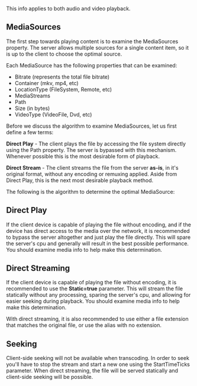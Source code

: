 This info applies to both audio and video playback.

## MediaSources
The first step towards playing content is to examine the MediaSources property. The server allows multiple sources for a single content item, so it is up to the client to choose the optimal source. 

Each MediaSource has the following properties that can be examined:

* Bitrate (represents the total file bitrate)
* Container (mkv, mp4, etc)
* LocationType (FileSystem, Remote, etc)
* MediaStreams
* Path
* Size (in bytes)
* VideoType (VideoFile, Dvd, etc)

Before we discuss the algorithm to examine MediaSources, let us first define a few terms:

**Direct Play** - The client plays the file by accessing the file system directly using the Path property. The server is bypassed with this mechanism. Whenever possible this is the most desirable form of playback.

**Direct Stream** - The client streams the file from the server **as-is**, in it's original format, without any encoding or remuxing applied. Aside from Direct Play, this is the next most desirable playback method.

The following is the algorithm to determine the optimal MediaSource:

## Direct Play
If the client device is capable of playing the file without encoding, and if the device has direct access to the media over the network, it is recommended to bypass the server altogether and just play the file directly. This will spare the server's cpu and generally will result in the best possible performance. You should examine media info to help make this determination.

## Direct Streaming

If the client device is capable of playing the file without encoding, it is recommended to use the **Static=true** parameter. This will stream the file statically without any processing, sparing the server's cpu, and allowing for easier seeking during playback. You should examine media info to help make this determination.

With direct streaming, it is also recommended to use either a file extension that matches the original file, or use the alias with no extension.

## Seeking
Client-side seeking will not be available when transcoding. In order to seek you'll have to stop the stream and start a new one using the StartTimeTicks parameter. When direct streaming, the file will be served statically and client-side seeking will be possible.